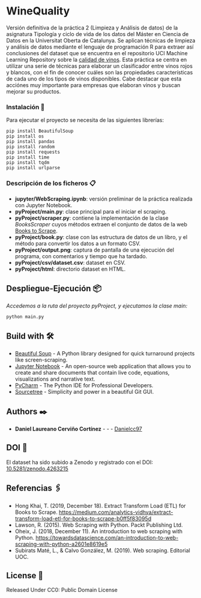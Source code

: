 # WineQuality

Versión definitiva de la práctica 2 (Limpieza y Análisis de datos) de la asignatura Tipología y ciclo de vida de los datos del Máster en Ciencia de Datos en la Universitat Oberta de Catalunya. Se aplican técnicas de limpieza y análisis de datos mediante el lenguaje de programación R para extraer así conclusiones del dataset que se encuentra en el repositorio UCI Machine Learning Repository sobre la [calidad de vinos](https://archive.ics.uci.edu/ml/datasets/Wine+Quality). Esta práctica se centra en utilizar una serie de técnicas para elaborar un clasificador entre vinos rojos y blancos, con el fin de conocer cuáles son las propiedades características de cada uno de los tipos de vinos disponibles. Cabe destacar que esta acciónes muy importante para empresas que elaboran vinos y buscan mejorar su productos.


### Instalación 🔧

Para ejecutar el proyecto se necesita de las siguientes librerías:

```
pip install BeautifulSoup
pip install os
pip install pandas
pip install random
pip install requests
pip install time
pip install tqdm
pip install urlparse
```

### Descripción de los ficheros 📋

* **jupyter/WebScraping.ipynb**: versión preliminar de la práctica realizada con Jupyter Notebook.
* **pyProject/main.py**: clase principal para el iniciar el scraping.
* **pyProject/scraper.py**: contiene la implementación de la clase _BooksScraper_ cuyos métodos extraen el conjunto de datos de la web [Books to Scrape](https://books.toscrape.com).
* **pyProject/book.py**: clase con las estructura de datos de un libro, y el método para convertir los datos a un formato CSV.
* **pyProject/output.png**: captura de pantalla de una ejecución del programa, con comentarios y tiempo que ha tardado.
* **pyProject/csv/dataset.csv**: dataset en CSV.
* **pyProject/html**: directorio dataset en HTML.

## Despliegue-Ejecución 📦

_Accedemos a la ruta del proyecto pyProject, y ejecutamos la clase main:_
```
python main.py
```

## Build with 🛠️

* [Beautiful Soup](https://www.crummy.com/software/BeautifulSoup) - A Python library designed for quick turnaround projects like screen-scraping.
* [Jupyter Notebook](https://jupyter.org) - An open-source web application that allows you to create and share documents that contain live code, equations, visualizations and narrative text.
* [PyCharm](https://www.jetbrains.com/pycharm) - The Python IDE for Professional Developers.
* [Sourcetree](https://www.sourcetreeapp.com) - Simplicity and power in a beautiful Git GUI.

## Authors ✒️

* **Daniel Laureano Cerviño Cortínez** - *-* - [Danielcc97](https://github.com/Danielcc97)

## DOI 📖

El dataset ha sido subido a Zenodo y registrado con el DOI: [10.5281/zenodo.4263215](https://doi.org/10.5281/ZENODO.4263215)

## Referencias 🖇️

* Hong Khai, T. (2019, December 18). Extract Transform Load (ETL) for Books to Scrape. https://medium.com/analytics-vidhya/extract-transform-load-etl-for-books-to-scrape-b0ff5f83095d
* Lawson, R. (2015). Web Scraping with Python. Packt Publishing Ltd.
* Oheix, J. (2018, December 11). An introduction to web scraping with Python. https://towardsdatascience.com/an-introduction-to-web-scraping-with-python-a2601e8619e5 
* Subirats Maté, L., & Calvo González, M. (2019). Web scraping. Editorial UOC.

## License 📄

Released Under CC0: Public Domain License
